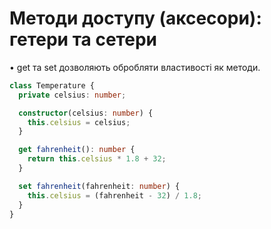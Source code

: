 # **Методи доступу (аксесори): гетери та сетери**

•	get та set дозволяють обробляти властивості як методи.

```ts
class Temperature {
  private celsius: number;

  constructor(celsius: number) {
    this.celsius = celsius;
  }

  get fahrenheit(): number {
    return this.celsius * 1.8 + 32;
  }

  set fahrenheit(fahrenheit: number) {
    this.celsius = (fahrenheit - 32) / 1.8;
  }
}
```